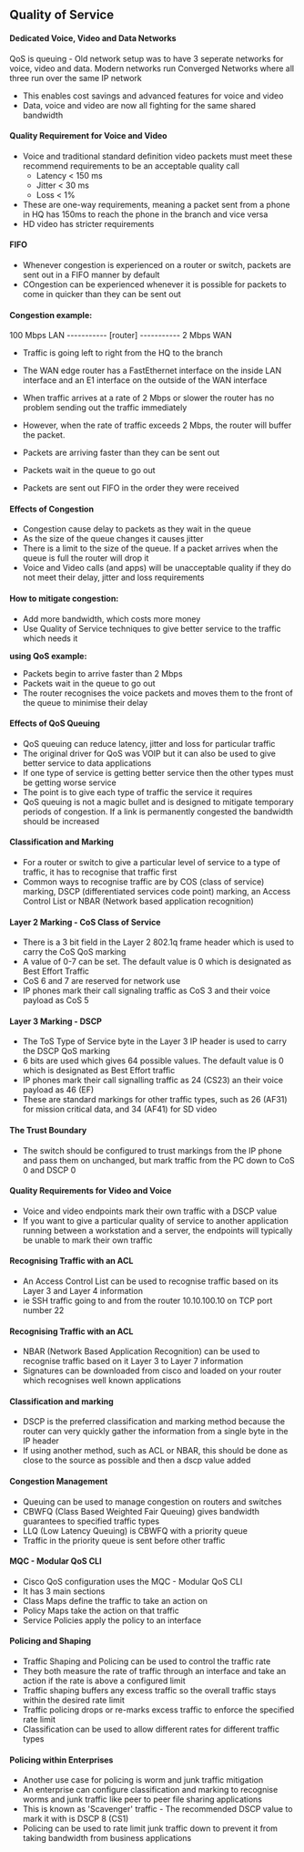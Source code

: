 ## Quality of Service

#### Dedicated Voice, Video and Data Networks 

QoS is queuing - Old network setup was to have 3 seperate networks for voice, video and data. 
Modern networks run Converged Networks where all three run over the same IP network 

- This enables cost savings and advanced features for voice and video 
- Data, voice and video are now all fighting for the same shared bandwidth

#### Quality Requirement for Voice and Video

* Voice and traditional standard definition video packets must meet these recommend requirements to be an acceptable quality call
    * Latency < 150 ms 
    * Jitter  < 30 ms 
    * Loss    < 1% 
* These are one-way requirements, meaning a packet sent from a phone in HQ has 150ms to reach the phone in the branch and vice versa
* HD video has stricter requirements 

#### FIFO 
- Whenever congestion is experienced on a router or switch, packets are sent out in a FIFO manner by default
- COngestion can be experienced whenever it is possible for packets to come in quicker than they can be sent out 

#### Congestion example:

100 Mbps LAN ----------- [router] ----------- 2 Mbps WAN

- Traffic is going left to right from the HQ to the branch 
- The WAN edge router has a FastEthernet interface on the inside LAN interface and an E1 interface on the outside of the WAN interface 

- When traffic arrives at a rate of 2 Mbps or slower the router has no problem sending out the traffic immediately
- However, when the rate of traffic exceeds 2 Mbps, the router will buffer the packet.
- Packets are arriving faster than they can be sent out 
- Packets wait in the queue to go out 
- Packets are sent out FIFO in the order they were received 

#### Effects of Congestion 
* Congestion cause delay to packets as they wait in the queue
* As the size of the queue changes it causes jitter 
* There is a limit to the size of the queue. If a packet arrives when the queue is full the router will drop it 
* Voice and Video calls (and apps) will be unacceptable quality if they do not meet their delay, jitter and loss requirements

#### How to mitigate congestion:

- Add more bandwidth, which costs more money
- Use Quality of Service techniques to give better service to the traffic which needs it 

**using QoS example:**
- Packets begin to arrive faster than 2 Mbps
- Packets wait in the queue to go out
- The router recognises the voice packets and moves them to the front of the queue to minimise their delay

#### Effects of QoS Queuing

* QoS queuing can reduce latency, jitter and loss for particular traffic 
* The original driver for QoS was VOIP but it can also be used to give better service to data applications
* If one type of service is getting better service then the other types must be getting worse service
* The point is to give each type of traffic the service it requires 
* QoS queuing is not a magic bullet and is designed to mitigate temporary periods of congestion. If a link is permanently congested the bandwidth should be increased 

#### Classification and Marking 

- For a router or switch to give a particular level of service to a type of traffic, it has to recognise that traffic first 
- Common ways to recognise traffic are by COS (class of service) marking, DSCP (differentiated services code point) marking, an Access Control List or NBAR (Network based application recognition)

#### Layer 2 Marking - CoS Class of Service 
* There is a 3 bit field in the Layer 2 802.1q frame header which is used to carry the CoS QoS marking 
* A value of 0-7 can be set. The default value is 0 which is designated as Best Effort Traffic
* CoS 6 and 7 are reserved for network use 
* IP phones mark their call signaling traffic as CoS 3 and their voice payload as CoS 5

#### Layer 3 Marking - DSCP 
- The ToS Type of Service byte in the Layer 3 IP header is used to carry the DSCP QoS marking
- 6 bits are used which gives 64 possible values. The default value is 0 which is designated as Best Effort traffic 
- IP phones mark their call signalling traffic as 24 (CS23) an their voice payload as 46 (EF)
- These are standard markings for other traffic types, such as 26 (AF31) for mission critical data, and 34 (AF41) for SD video 

#### The Trust Boundary 
- The switch should be configured to trust markings from the IP phone and pass them on unchanged, but mark traffic from the PC down to CoS 0 and DSCP 0

#### Quality Requirements for Video and Voice 
- Voice and video endpoints mark their own traffic with a DSCP value 
- If you want to give a particular quality of service to another application running between a workstation and a server, the endpoints will typically be unable to mark their own traffic 

#### Recognising Traffic with an ACL 

- An Access Control List can be used to recognise traffic based on its Layer 3 and Layer 4 information 
- ie SSH traffic going to and from the router 10.10.100.10 on TCP port number 22

#### Recognising Traffic with an ACL 

* NBAR (Network Based Application Recognition) can be used to recognise traffic based on it Layer 3 to Layer 7 information 
* Signatures can be downloaded from cisco and loaded on your router which recognises well known applications 

#### Classification and marking 

* DSCP is the preferred classification and marking method because the router can very quickly gather the information from a single byte in the IP header 
* If using another method, such as ACL or NBAR, this should be done as close to the source as possible and then a dscp value added 

#### Congestion Management 

- Queuing can be used to manage congestion on routers and switches
- CBWFQ (Class Based Weighted Fair Queuing) gives bandwidth guarantees to specified traffic types 
- LLQ (Low Latency Queuing) is CBWFQ with a priority queue
- Traffic in the priority queue is sent before other traffic 

#### MQC - Modular QoS CLI 

* Cisco QoS configuration uses the MQC - Modular QoS CLI 
* It has 3 main sections 
* Class Maps define the traffic to take an action on 
* Policy Maps take the action on that traffic
* Service Policies apply the policy to an interface 

#### Policing and Shaping 

* Traffic Shaping and Policing can be used to control the traffic rate
* They both measure the rate of traffic through an interface and take an action if the rate is above a configured limit 
* Traffic shaping buffers any excess traffic so the overall traffic stays within the desired rate limit 
* Traffic policing drops or re-marks excess traffic to enforce the specified rate limit 
* Classification can be used to allow different rates for different traffic types 

#### Policing within Enterprises
- Another use case for policing is worm and junk traffic mitigation 
- An enterprise can configure classification and marking to recognise worms and junk traffic like peer to peer file sharing applications 
- This is known as 'Scavenger' traffic - The recommended DSCP value to mark it with is DSCP 8 (CS1)
- Policing can be used to rate limit junk traffic down to prevent it from taking bandwidth from business applications



